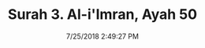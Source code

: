 ---
title       : "Surah 3. Al-i'Imran, Ayah 50"
date        : 7/25/2018 2:49:27 PM
draft       : false
type        : "quran"
layout      : "compare"
BookCode    : "CMP"
SurahNumber : "3"
AyahNumber  : "50"
TotalAyah   : "200"
---
